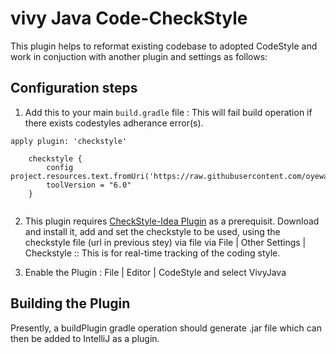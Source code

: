 # vivy Java Code-CheckStyle

This plugin helps to reformat existing codebase to adopted CodeStyle and work in conjuction with another plugin and settings as follows:

## Configuration steps

1. Add this to your main ` build.gradle ` file : This will fail build operation if there exists codestyles adherance error(s). 
```
apply plugin: 'checkstyle'

    checkstyle {
        config project.resources.text.fromUri('https://raw.githubusercontent.com/oyewaleoyelami/check/master/checkstyle.xml')
        toolVersion = "6.0"
    }
    
``` 
    
2. This plugin requires [CheckStyle-Idea Plugin](https://plugins.jetbrains.com/plugin/1065-checkstyle-idea) as a prerequisit. Download and install it, add and set the checkstyle to be used, using the checkstyle file (url in previous stey) via file via File | Other Settings | Checkstyle :: This is for real-time tracking of the coding style.

3. Enable the Plugin : File | Editor | CodeStyle  and select VivyJava

## Building the Plugin

Presently, a buildPlugin gradle operation should generate .jar file which can then be added to IntelliJ as a plugin.